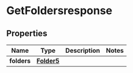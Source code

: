 

# GetFoldersresponse


## Properties

| Name | Type | Description | Notes |
|------------ | ------------- | ------------- | -------------|
|**folders** | [**Folder5**](Folder5.md) |  |  |



